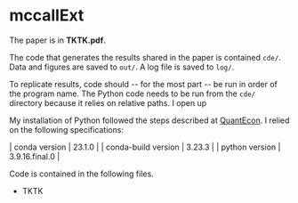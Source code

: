 # mccallExt

The paper is in **TKTK.pdf**.

The code that generates the results shared in the paper is contained `cde/`.
Data and figures are saved to `out/`.
A log file is saved to `log/`.


To replicate results,
code should -- for the most part -- be run in order of the program name.
The Python code needs to be run from the `cde/` directory because
it relies on relative paths.
I open up 

My installation of Python followed the steps described at [QuantEcon](https://quantecon.org/).
I relied on the following specifications:

<!-- |                     |                | -->
<!-- |---------------------|----------------| -->
<!-- | conda version       | 23.1.0         | -->
<!-- | conda-build version | 3.23.3         | -->
<!-- | python version      | 3.9.16.final.0 | -->
<!-- |---------------------|----------------| -->

| conda version       | 23.1.0         |
| conda-build version | 3.23.3         |
| python version      | 3.9.16.final.0 |

Code is contained in the following files.

  * TKTK
